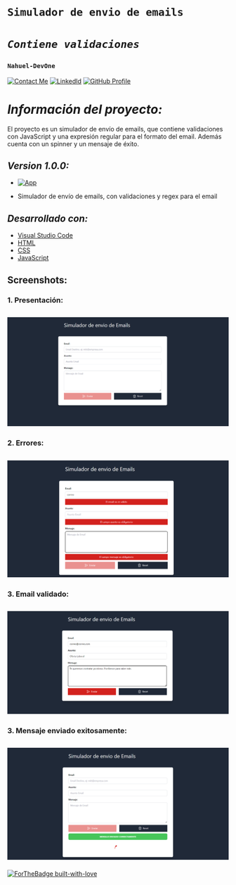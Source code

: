 # **`Simulador de envio de emails`** 
# *`Contiene validaciones`* 
### **`Nahuel-DevOne`**
[![Contact Me](https://img.shields.io/badge/Email-informational?style=for-the-badge&logo=Mail.Ru&logoColor=fff&color=red)](mailto:nahue.developer1@gmail.com)
[![LinkedId](https://img.shields.io/badge/LinkedIn-informational?style=for-the-badge&logo=linkedin&logoColor=fff&color=blue)](https://www.linkedin.com/in/nahuel-developer/)
[![GitHub Profile](https://img.shields.io/badge/GitHub-informational?style=for-the-badge&logo=GitHub&logoColor=fff&color=23272d)](https://github.com/Nahuel-DevOne)

# *Información del proyecto:*

El proyecto es un simulador de envío de emails, que contiene validaciones con JavaScript y una expresión regular para el formato del email.
Además cuenta con un spinner y un mensaje de éxito.  

## *Version 1.0.0:*

- [![App](https://img.shields.io/badge/App-informational?style=for-the-badge&logo=netlify&logoColor=fff&color=23272d)](https://nahuel-devone.github.io/simulador-envio-emails/)

- Simulador de envío de emails, con validaciones y regex para el email

## *Desarrollado con:*

- [Visual Studio Code](https://code.visualstudio.com/)
- [HTML](https://developer.mozilla.org/es/docs/Web/HTML)
- [CSS](https://developer.mozilla.org/es/docs/Web/CSS)
- [JavaScript](https://developer.mozilla.org/es/docs/Web/JavaScript)


## **Screenshots:**

### 1. Presentación:
## ![](./img/home.png)

### 2. Errores:

## ![](./img/errores.png)

### 3. Email validado:

## ![](./img/validado.png)

### 3. Mensaje enviado exitosamente:

## ![](./img/enviado.png)


  <!-- Hecho con amor -->
[![ForTheBadge built-with-love](http://ForTheBadge.com/images/badges/built-with-love.svg)](https://GitHub.com/Nahuel-Devone/)